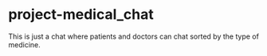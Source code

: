 # project-medical_chat

This is just a chat where patients and doctors can chat sorted by the type of medicine.
